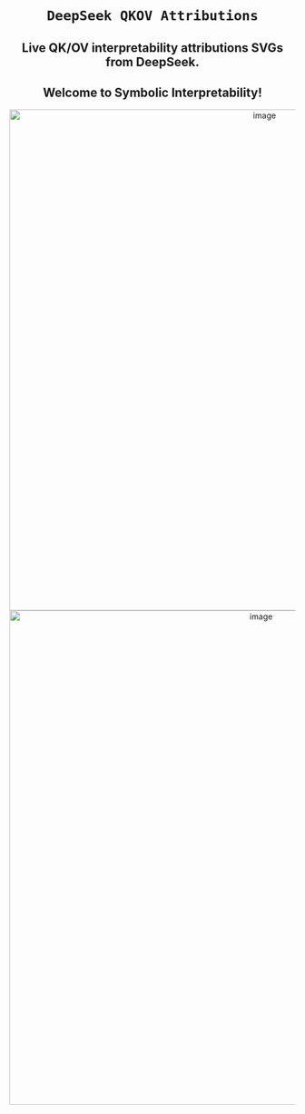 <div align="center">

# **`DeepSeek QKOV Attributions`**

## Live QK/OV interpretability attributions SVGs from DeepSeek. 
## Welcome to Symbolic Interpretability!

<img width="883" alt="image" src="https://github.com/user-attachments/assets/561d7199-300e-4fce-944c-0114b8c8f6dc" />
<img width="871" alt="image" src="https://github.com/user-attachments/assets/15592e66-d423-4913-988f-31ad2f1c2c03" />
